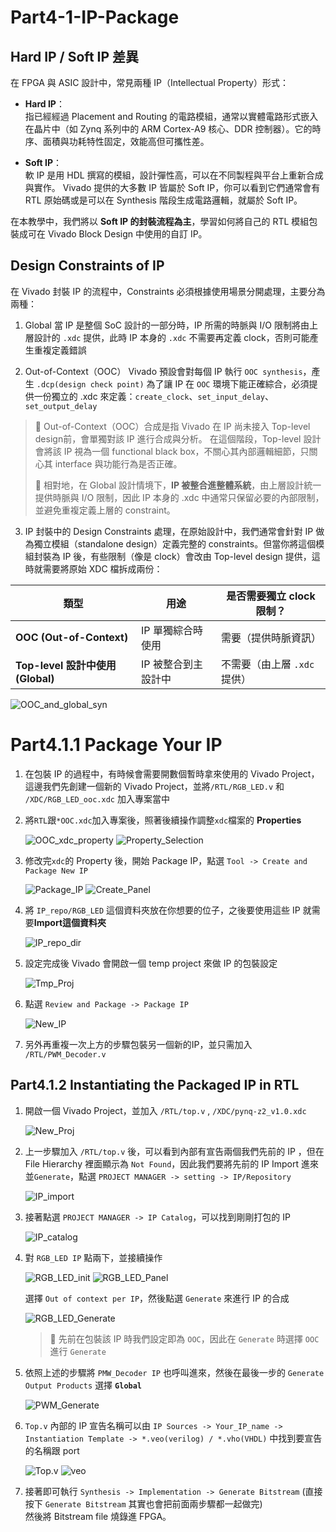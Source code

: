 # Part4-1-IP-Package

## Hard IP / Soft IP 差異

在 FPGA 與 ASIC 設計中，常見兩種 IP（Intellectual Property）形式：

- **Hard IP**：  
  指已經經過 Placement and Routing 的電路模組，通常以實體電路形式嵌入在晶片中（如 Zynq 系列中的 ARM Cortex-A9 核心、DDR 控制器）。它的時序、面積與功耗特性固定，效能高但可攜性差。

- **Soft IP**：  
  軟 IP 是用 HDL 撰寫的模組，設計彈性高，可以在不同製程與平台上重新合成與實作。 Vivado 提供的大多數 IP 皆屬於 Soft IP，你可以看到它們通常會有 RTL 原始碼或是可以在 Synthesis 階段生成電路邏輯，就屬於 Soft IP。

在本教學中，我們將以 **Soft IP 的封裝流程為主**，學習如何將自己的 RTL 模組包裝成可在 Vivado Block Design 中使用的自訂 IP。

##  Design Constraints of IP

在 Vivado 封裝 IP 的流程中，Constraints 必須根據使用場景分開處理，主要分為兩種：

1.  Global
當 IP 是整個 SoC 設計的一部分時，IP 所需的時脈與 I/O 限制將由上層設計的 `.xdc` 提供，此時 IP 本身的 `.xdc` 不需要再定義 clock，否則可能產生重複定義錯誤

2.  Out-of-Context（OOC）
Vivado 預設會對每個 IP 執行 `OOC synthesis`，產生 `.dcp(design check point)` 
為了讓 IP 在 `OOC` 環境下能正確綜合，必須提供一份獨立的 .xdc 來定義：`create_clock`、`set_input_delay`、`set_output_delay`  

>📌 Out-of-Context（OOC）合成是指 Vivado 在 IP 尚未接入 Top-level design前，會單獨對該 IP 進行合成與分析。
在這個階段，Top-level 設計會將該 IP 視為一個 functional black box，不關心其內部邏輯細節，只關心其 interface 與功能行為是否正確。  
>
>📌 相對地，在 Global 設計情境下，**IP 被整合進整體系統**，由上層設計統一提供時脈與 I/O 限制，因此 IP 本身的 .xdc 中通常只保留必要的內部限制，並避免重複定義上層的 constraint。

3.  IP 封裝中的 Design Constraints 處理，在原始設計中，我們通常會針對 IP 做為獨立模組（standalone design）定義完整的 constraints。但當你將這個模組封裝為 IP 後，有些限制（像是 clock）會改由 Top-level design 提供，這時就需要將原始 XDC 檔拆成兩份：  

| 類型                         | 用途          | 是否需要獨立 clock 限制？     |
| -------------------------- | ----------- | -------------------- |
| **OOC (Out-of-Context)** | IP 單獨綜合時使用  |  需要（提供時脈資訊）         |
| **Top-level 設計中使用 (Global)**        | IP 被整合到主設計中 |  不需要（由上層 `.xdc` 提供） |


![OOC_and_global_syn](./png/OOC_and_global_syn.jpg)

# Part4.1.1 Package Your IP

1.  在包裝 IP 的過程中，有時候會需要開數個暫時拿來使用的 Vivado Project，這邊我們先創建一個新的 Vivado Project，並將`/RTL/RGB_LED.v` 和 `/XDC/RGB_LED_ooc.xdc` 加入專案當中

2.  將`RTL`跟`*OOC.xdc`加入專案後，照著後續操作調整`xdc`檔案的 **Properties**  

    ![OOC_xdc_property](./png/OOC_xdc_property.png)
    ![Property_Selection](./png/Property_Selection.png)

3.  修改完`xdc`的 Property 後，開始 Package IP，點選 `Tool -> Create and Package New IP` 

    ![Package_IP](./png/Package_IP.png)
    ![Create_Panel](./png/Create_Panel.png)

4.  將 `IP_repo/RGB_LED` 這個資料夾放在你想要的位子，之後要使用這些 IP 就需要**Import這個資料夾**  

    ![IP_repo_dir](./png/IP_repo_dir.png)

5.  設定完成後 Vivado 會開啟一個 temp project 來做 IP 的包裝設定  

    ![Tmp_Proj](./png/Tmp_Proj.png)

6.  點選 `Review and Package -> Package IP`  

    ![New_IP](./png/New_IP.png)

7.  另外再重複一次上方的步驟包裝另一個新的IP，並只需加入 `/RTL/PWM_Decoder.v`

##  Part4.1.2 Instantiating the Packaged IP in RTL

1.  開啟一個 Vivado Project，並加入 `/RTL/top.v` , `/XDC/pynq-z2_v1.0.xdc`  

    ![New_Proj](./png/New_Proj.png)  

2.  上一步驟加入 `/RTL/top.v` 後，可以看到內部有宣告兩個我們先前的 IP ，但在File Hierarchy 裡面顯示為 `Not Found`，因此我們要將先前的 IP Import 進來並`Generate`，點選 `PROJECT MANAGER -> setting -> IP/Repository`  

    ![IP_import](./png/IP_import.png)
    
3.  接著點選 `PROJECT MANAGER -> IP Catalog`，可以找到剛剛打包的 IP  

    ![IP_catalog](./png/IP_catalog.png)

4.  對 `RGB_LED IP` 點兩下，並接續操作  

    ![RGB_LED_init](./png/RGB_LED_init.png)
    ![RGB_LED_Panel](./png/RGB_LED_Panel.png)  
    
    選擇 `Out of context per IP`，然後點選 `Generate` 來進行 IP 的合成  

    ![RGB_LED_Generate](./png/RGB_LED_Generate.png)  

    >📌 先前在包裝該 IP 時我們設定即為 `OOC`，因此在 `Generate` 時選擇 `OOC` 進行 `Generate`  

5.  依照上述的步驟將 `PMW_Decoder IP` 也呼叫進來，然後在最後一步的 `Generate Output Products` 選擇 **`Global`**

    ![PWM_Generate](./png/PWM_Generate.png)  
    
6.  `Top.v` 內部的 IP 宣告名稱可以由 `IP Sources -> Your_IP_name -> Instantiation Template -> *.veo(verilog) / *.vho(VHDL)` 中找到要宣告的名稱跟 port  

    ![Top.v](./png/Top.v.png)
    ![veo](./png/veo.png)

7.  接著即可執行 `Synthesis -> Implementation -> Generate Bitstream`
(直接按下 `Generate Bitstream` 其實也會把前面兩步驟都一起做完)  
然後將 Bitstream file 燒錄進 FPGA。
